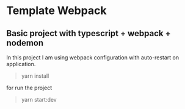# Template Webpack

## Basic project with typescript + webpack + nodemon

In this project I am using webpack configuration with auto-restart on application.

> yarn install

for run the project
> yarn start:dev
